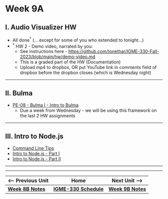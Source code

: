 # Week 9A

## I. Audio Visualizer HW
- All done<sup>\*</sup> (... except for some of you who extended to tonight...)
- <sup>\*</sup> HW 2 - Demo video, narrated by you:
  - See instructions here - https://github.com/tonethar/IGME-330-Fall-2023/blob/main/hw/demo-video.md
  - This is a graded part of the HW (Documentation) 
  - Upload mp4 to dropbox, OR put YouTube link in comments field of dropbox before the dropbox closes (which is Wednesday night)

<hr>

## II. Bulma
- [PE-08 - Bulma I - Intro to Bulma](../pe/pe-08.md)
  - Due a week from Wednesday - we will be using this framework on the last 2 HW assignments

<hr>

## III. Intro to Node.js
- [Command Line Tips](../notes/command-line-tips.md)
- [Intro to Node.js - Part I](../notes/intro-to-node-1.md)
- [Intro to Node.js - Part II](../notes/intro-to-node-2.md)
 
<hr><hr>


| <-- Previous Unit | Home | Next Unit -->
| --- | --- | --- 
| [**Week 8B Notes**](08B.md)  |  [**IGME-330 Schedule**](../schedule.md) | [**Week 9B Notes**](09B.md)
